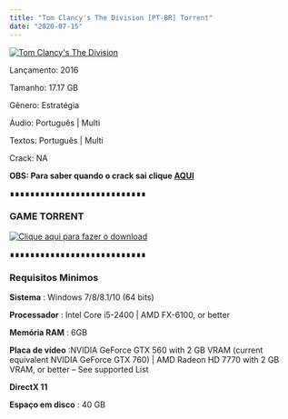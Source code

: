 ```yaml
---
title: "Tom Clancy's The Division [PT-BR] Torrent"
date: "2020-07-15"
---
```


[![](https://1.bp.blogspot.com/-tBVgB7UdfwA/XkZAmj5N5gI/AAAAAAAAATI/6wKWA7hko3I60Z7XDp8tMmW24xKxgBQhACLcBGAsYHQ/s640/tom-clancys-the-divisiontm_20160308010444_13.jpg "Tom Clancy's The Division ")](https://1.bp.blogspot.com/-tBVgB7UdfwA/XkZAmj5N5gI/AAAAAAAAATI/6wKWA7hko3I60Z7XDp8tMmW24xKxgBQhACLcBGAsYHQ/s1600/tom-clancys-the-divisiontm_20160308010444_13.jpg)

Lançamento: 2016

Tamanho: 17.17 GB

Gênero: Estratégia

Áudio: Português | Multi

Textos: Português | Multi

Crack: NA

**OBS: Para saber quando o crack sai clique [AQUI](https://crackwatch.com/game/tom-clancy-s-the-division)**

∎∎∎∎∎∎∎∎∎∎∎∎∎∎∎∎∎∎∎∎∎∎∎∎∎∎∎

###  GAME TORRENT

[![](https://1.bp.blogspot.com/-ruPWnCPWoec/XicYXvF8HuI/AAAAAAAAABI/UyLFOzfJIS8TPrFtDtaU-c8HnQ9uppeeACLcBGAsYHQ/s200/botc3a3o-filmes-via-torrent-300x135.png "Clique aqui para fazer o download")](C6384D9BCEF257AE4D62BE10BAD3656A6B71BA83&dn=Tom{ca9bad4f721d92abc13e060f4f8dd78be4bc2e3e6ae69d619fbd104809de1ad1}20Clancy{ca9bad4f721d92abc13e060f4f8dd78be4bc2e3e6ae69d619fbd104809de1ad1}27s{ca9bad4f721d92abc13e060f4f8dd78be4bc2e3e6ae69d619fbd104809de1ad1}20The{ca9bad4f721d92abc13e060f4f8dd78be4bc2e3e6ae69d619fbd104809de1ad1}20Division&tr=udp{ca9bad4f721d92abc13e060f4f8dd78be4bc2e3e6ae69d619fbd104809de1ad1}3a{ca9bad4f721d92abc13e060f4f8dd78be4bc2e3e6ae69d619fbd104809de1ad1}2f{ca9bad4f721d92abc13e060f4f8dd78be4bc2e3e6ae69d619fbd104809de1ad1}2ftracker.coppersurfer.tk{ca9bad4f721d92abc13e060f4f8dd78be4bc2e3e6ae69d619fbd104809de1ad1}3a6969{ca9bad4f721d92abc13e060f4f8dd78be4bc2e3e6ae69d619fbd104809de1ad1}2fannounce&tr=udp{ca9bad4f721d92abc13e060f4f8dd78be4bc2e3e6ae69d619fbd104809de1ad1}3a{ca9bad4f721d92abc13e060f4f8dd78be4bc2e3e6ae69d619fbd104809de1ad1}2f{ca9bad4f721d92abc13e060f4f8dd78be4bc2e3e6ae69d619fbd104809de1ad1}2ftracker.openbittorrent.com{ca9bad4f721d92abc13e060f4f8dd78be4bc2e3e6ae69d619fbd104809de1ad1}3a80{ca9bad4f721d92abc13e060f4f8dd78be4bc2e3e6ae69d619fbd104809de1ad1}2fannounce&tr=http{ca9bad4f721d92abc13e060f4f8dd78be4bc2e3e6ae69d619fbd104809de1ad1}3a{ca9bad4f721d92abc13e060f4f8dd78be4bc2e3e6ae69d619fbd104809de1ad1}2f{ca9bad4f721d92abc13e060f4f8dd78be4bc2e3e6ae69d619fbd104809de1ad1}2fglotorrents.pw{ca9bad4f721d92abc13e060f4f8dd78be4bc2e3e6ae69d619fbd104809de1ad1}3a80{ca9bad4f721d92abc13e060f4f8dd78be4bc2e3e6ae69d619fbd104809de1ad1}2fannounce&tr=udp{ca9bad4f721d92abc13e060f4f8dd78be4bc2e3e6ae69d619fbd104809de1ad1}3a{ca9bad4f721d92abc13e060f4f8dd78be4bc2e3e6ae69d619fbd104809de1ad1}2f{ca9bad4f721d92abc13e060f4f8dd78be4bc2e3e6ae69d619fbd104809de1ad1}2ftracker.publicbt.com{ca9bad4f721d92abc13e060f4f8dd78be4bc2e3e6ae69d619fbd104809de1ad1}3a80{ca9bad4f721d92abc13e060f4f8dd78be4bc2e3e6ae69d619fbd104809de1ad1}2fannounce&tr=http{ca9bad4f721d92abc13e060f4f8dd78be4bc2e3e6ae69d619fbd104809de1ad1}3a{ca9bad4f721d92abc13e060f4f8dd78be4bc2e3e6ae69d619fbd104809de1ad1}2f{ca9bad4f721d92abc13e060f4f8dd78be4bc2e3e6ae69d619fbd104809de1ad1}2ftr.rustorka.com{ca9bad4f721d92abc13e060f4f8dd78be4bc2e3e6ae69d619fbd104809de1ad1}3a2710{ca9bad4f721d92abc13e060f4f8dd78be4bc2e3e6ae69d619fbd104809de1ad1}2f0025ac5da78fdb6637c11255a6505526{ca9bad4f721d92abc13e060f4f8dd78be4bc2e3e6ae69d619fbd104809de1ad1}2fannounce)

  

  

  

∎∎∎∎∎∎∎∎∎∎∎∎∎∎∎∎∎∎∎∎∎∎∎∎∎∎∎

###   

### Requisitos Minimos

**Sistema** : Windows 7/8/8.1/10 (64 bits)

**Processador** :  Intel Core i5-2400 | AMD FX-6100, or better

**Memória RAM** : 6GB

**Placa de vídeo** :NVIDIA GeForce GTX 560 with 2 GB VRAM (current equivalent NVIDIA GeForce GTX 760) | AMD Radeon HD 7770 with 2 GB VRAM, or better – See supported List

**DirectX 11**

**Espaço em disco** : 40 GB
